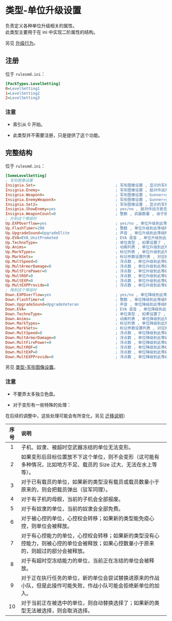 # 类型-单位升级设置

负责定义各种单位升级相关的属性。  
此类型主要用于在 ini 中实现二阶属性的结构。

另见 [升级行为](/功能扩展-经验值和军衔.md#升级行为)。



## 注册

位于 `rulesmd.ini`：

```ini
[PackTypes.LevelSetting]
0=LevelSetting1
1=LevelSetting2
2=LevelSetting3
```

### 注意

* 索引从 0 开始。

* 此类型并不需要注册，只是提供了这个功能。



## 完整结构

位于 `rulesmd.ini`：

```ini
[SomeLevelSetting]
; 军衔图像设置
Insignia.Set=                                   ; 军衔图像设置 , 显示的军衔 , 默认值是 空
Insignia.Enemy=                                 ; 军衔图像设置 , 敌对作战方显示的军衔 , 默认值是 空
Insignia.WeaponX=                               ; 军衔图像设置 , Gunner=yes 使用第 X 个武器时显示的军衔 (武器编号从 1 开始) , 默认值是 Insignia.Set 的值
Insignia.EnemyWeaponX=                          ; 军衔图像设置 , Gunner=yes 使用第 X 个武器时敌对作战方显示的军衔 (武器编号从 1 开始) , 默认值是 Insignia.Enemy 的值
Insignia.Set2=                                  ; 军衔图像设置 , 显示的军衔 2 , 默认值是 空
Insignia.ShowEnemy=yes                          ; yes/no , 敌对作战方是否可以看到军衔 (看不到则会隐藏所有的军衔 , 除了军衔 2) , 默认值是 [General] -> EnemyInsignia 的值
Insignia.WeaponCount=0                          ; 整数 , 武器数量 , 由于独立类型不依赖与具体单位 , 因此无法从单位获取武器数量 , 所以需要单独设置 , 小于 0 视为 0 处理 , 默认值是 0
; 升到这个等级时
Up.EXPOverflow=yes                              ; yes/no , 单位升级到此等级时溢出的经验值是否保留 , yes = 保留并且经验值足够下个等级时继续升级 , 默认值是 yes
Up.FlashTimer=200                               ; 整数 , 单位升级到此等级时闪烁的时间 , 默认值是 200 , 单位 : 帧
Up.UpgradeSound=UpgradeElite                    ; 声音 , 单位升级到此等级时播放的声音 , 默认值是 UpgradeElite
Up.EVA=EVA_UnitPromoted                         ; EVA 语音 , 单位升级到此等级时播放的 EVA 语音 , 默认值是 EVA_UnitPromoted
Up.TechnoType=                                  ; 单位类型 , 如果设置了 , 则单位升级到此等级时会变形 , 默认值是 空
Up.Anims=                                       ; 动画列表 , 单位升级到此等级时会播放这些动画 , 默认值是 空
Up.MarkTypes=                                   ; 标记列表 , 单位升级到此等级时会挂载这些标记 , 默认值是 空
Up.MarkSets=                                    ; 标记参数设置列表 , 对应的标记在挂载时会合并此设置 , 不设置则使用标记的默认值
Up.MultSpeed=0                                  ; 浮点数 , 单位升级到此等级时获得的加成属性 , 默认值是 0
Up.MultArmorDamage=0                            ; 浮点数 , 单位升级到此等级时获得的加成属性 , 默认值是 0
Up.MultFirePower=0                              ; 浮点数 , 单位升级到此等级时获得的加成属性 , 默认值是 0
Up.MultROF=0                                    ; 浮点数 , 单位升级到此等级时获得的加成属性 , 默认值是 0
Up.MultEXP=0                                    ; 浮点数 , 单位升级到此等级时获得的加成属性 , 默认值是 0
Up.MultEXPProvide=0                             ; 浮点数 , 单位升级到此等级时获得的加成属性 , 默认值是 0
; 降到这个等级时
Down.EXPOverflow=yes                            ; yes/no , 单位降级到此等级时溢出的经验值是否保留 , yes = 保留并且经验值足够下个等级时继续降级 , 默认值是 yes
Down.FlashTimer=0                               ; 整数 , 单位降级到此等级时闪烁的时间 , 默认值是 0 , 单位 : 帧
Down.UpgradeSound=UpgradeVeteran                ; 声音 , 单位降级到此等级时播放的声音 , 默认值是 UpgradeVeteran
Down.EVA=                                       ; EVA 语音 , 单位降级到此等级时播放的 EVA 语音 , 默认值是 空
Down.TechnoType=                                ; 单位类型 , 如果设置了 , 则单位降级到此等级时会变形 , 默认值是 空
Down.Anims=                                     ; 动画列表 , 单位降级到此等级时会播放这些动画 , 默认值是 空
Down.MarkTypes=                                 ; 标记列表 , 单位降级到此等级时会挂载这些标记 , 默认值是 空
Down.MarkSets=                                  ; 标记参数设置列表 , 对应的标记在挂载时会合并此设置 , 不设置则使用标记的默认值
Down.MultSpeed=0                                ; 浮点数 , 单位降级到此等级时获得的加成属性 , 默认值是 0
Down.MultArmorDamage=0                          ; 浮点数 , 单位降级到此等级时获得的加成属性 , 默认值是 0
Down.MultFirePower=0                            ; 浮点数 , 单位降级到此等级时获得的加成属性 , 默认值是 0
Down.MultROF=0                                  ; 浮点数 , 单位降级到此等级时获得的加成属性 , 默认值是 0
Down.MultEXP=0                                  ; 浮点数 , 单位降级到此等级时获得的加成属性 , 默认值是 0
Down.MultEXPProvide=0                           ; 浮点数 , 单位降级到此等级时获得的加成属性 , 默认值是 0
```

另见 [类型-军衔图像设置](/其他新类型/类型-军衔图像设置.md#类型-军衔图像设置)。

### 注意

* 不要弄太多独立色盘。

* 对于变形有一些特殊的处理：

在后续的调整中，这些处理可能会有所变化，另见 [迁移说明](/迁移说明.md#迁移说明)）

|序号|说明|
|:-:|:-|
|1|子机、奴隶、被超时空武器冻结的单位无法变形。|
|2|如果变形后目标位置放不下这个单位，则不会变形（这可能有多种情况，比如地方不足、载员的 Size 过大、无法在水上等等）。|
|3|对于已有载员的单位，如果新的类型没有载员或载员数量小于原来的，则会把载员弹出（驻军同理）。|
|4|对于有子机的母舰，当前的子机会全部报废。|
|5|对于有奴隶的单位，当前的奴隶会全部免费。|
|6|对于被心控的单位，心控权会转移；如果新的类型能免疫心控，则单位会被释放。|
|7|对于有心控能力的单位，心控权会转移；如果新的类型没有心控能力，则被心控的单位会被释放；如果心控数量小于原来的，则超过的部分会被释放。|
|8|对于有超时空冻结能力的单位，当前正在冻结的单位会被释放。|
|9|对于正在执行任务的单位，新的单位会尝试替换进原来的作战小队，但是此操作可能失败，作战小队可能会拒绝新单位的加入。|
|10|对于当前正在被选中的单位，则自动替换选择了；如果新的类型无法被选择，则会取消选择。|
